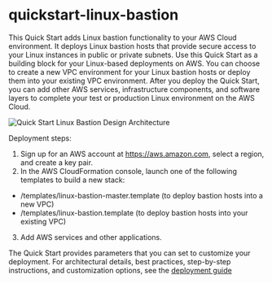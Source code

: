 # quickstart-linux-bastion

This Quick Start adds Linux bastion functionality to your AWS Cloud environment. It deploys Linux bastion hosts that provide secure access to your Linux instances in public or private subnets. Use this Quick Start as a building block for your Linux-based deployments on AWS. You can choose to create a new VPC environment for your Linux bastion hosts or deploy them into your existing VPC environment. After you deploy the Quick Start, you can add other AWS services, infrastructure components, and software layers to complete your test or production Linux environment on the AWS Cloud.

![Quick Start Linux Bastion Design Architecture](https://docs.aws.amazon.com/quickstart/latest/linux-bastion/images/linux-bastion-hosts-on-aws-architecture.png )

Deployment steps:

1. Sign up for an AWS account at https://aws.amazon.com, select a region, and create a key pair.
2. In the AWS CloudFormation console, launch one of the following templates to build a new stack:
  * /templates/linux-bastion-master.template (to deploy bastion hosts into a new VPC)
  * /templates/linux-bastion.template (to deploy bastion hosts into your existing VPC)
3. Add AWS services and other applications.

The Quick Start provides parameters that you can set to customize your deployment. For architectural details, best practices, step-by-step instructions, and customization options, see the [deployment guide](https://fwd.aws/R9NRw)

